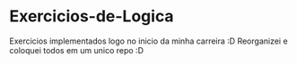# Exercicios-de-Logica

Exercicios implementados logo no inicio da minha carreira :D
Reorganizei e coloquei todos em um unico repo :D
